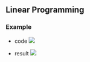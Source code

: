 ## Linear Programming

### Example
- code
![](./figs/eg-lp1.png)

- result
![](./figs/eg-lp1-result.PNG)

